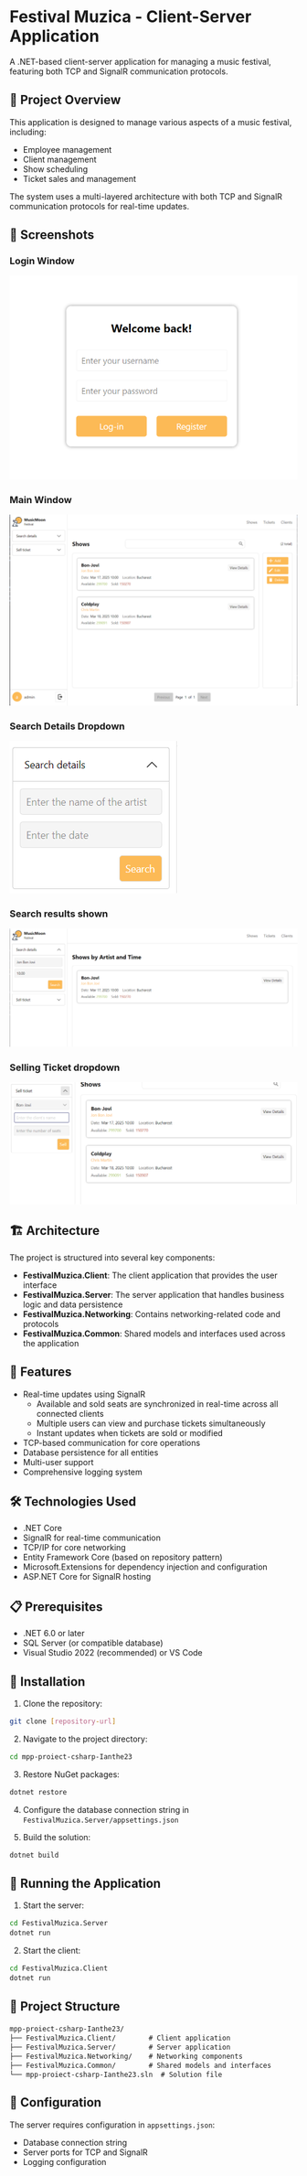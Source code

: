 # Festival Muzica - Client-Server Application

A .NET-based client-server application for managing a music festival, featuring both TCP and SignalR communication protocols.

## 🎯 Project Overview

This application is designed to manage various aspects of a music festival, including:

- Employee management
- Client management
- Show scheduling
- Ticket sales and management

The system uses a multi-layered architecture with both TCP and SignalR communication protocols for real-time updates.

## 📸 Screenshots

### Login Window

![Login Window](screenshots/login-window.png)

### Main Window

![Main Window](screenshots/main-window.png)

### Search Details Dropdown

![Search Details](screenshots/search-details-dropdown.png)

### Search results shown

![Search results](screenshots/showing-searching-results.png)

### Selling Ticket dropdown

![Selling Ticket](screenshots/selling-ticket-functionality.png)

## 🏗️ Architecture

The project is structured into several key components:

- **FestivalMuzica.Client**: The client application that provides the user interface
- **FestivalMuzica.Server**: The server application that handles business logic and data persistence
- **FestivalMuzica.Networking**: Contains networking-related code and protocols
- **FestivalMuzica.Common**: Shared models and interfaces used across the application

## 🚀 Features

- Real-time updates using SignalR
  - Available and sold seats are synchronized in real-time across all connected clients
  - Multiple users can view and purchase tickets simultaneously
  - Instant updates when tickets are sold or modified
- TCP-based communication for core operations
- Database persistence for all entities
- Multi-user support
- Comprehensive logging system

## 🛠️ Technologies Used

- .NET Core
- SignalR for real-time communication
- TCP/IP for core networking
- Entity Framework Core (based on repository pattern)
- Microsoft.Extensions for dependency injection and configuration
- ASP.NET Core for SignalR hosting

## 📋 Prerequisites

- .NET 6.0 or later
- SQL Server (or compatible database)
- Visual Studio 2022 (recommended) or VS Code

## 🔧 Installation

1. Clone the repository:

```bash
git clone [repository-url]
```

2. Navigate to the project directory:

```bash
cd mpp-proiect-csharp-Ianthe23
```

3. Restore NuGet packages:

```bash
dotnet restore
```

4. Configure the database connection string in `FestivalMuzica.Server/appsettings.json`

5. Build the solution:

```bash
dotnet build
```

## 🚀 Running the Application

1. Start the server:

```bash
cd FestivalMuzica.Server
dotnet run
```

2. Start the client:

```bash
cd FestivalMuzica.Client
dotnet run
```

## 📁 Project Structure

```
mpp-proiect-csharp-Ianthe23/
├── FestivalMuzica.Client/        # Client application
├── FestivalMuzica.Server/        # Server application
├── FestivalMuzica.Networking/    # Networking components
├── FestivalMuzica.Common/        # Shared models and interfaces
└── mpp-proiect-csharp-Ianthe23.sln  # Solution file
```

## 🔐 Configuration

The server requires configuration in `appsettings.json`:

- Database connection string
- Server ports for TCP and SignalR
- Logging configuration
